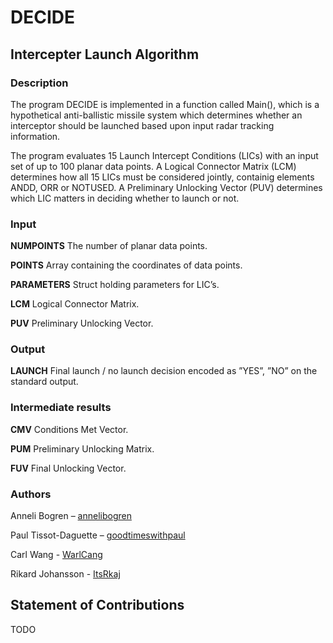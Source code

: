# DECIDE

## Intercepter Launch Algorithm

### Description
The program DECIDE is implemented in a function called Main(), which is a hypothetical anti-ballistic missile system which determines whether an interceptor should be launched based upon input radar tracking information. 

The program evaluates 15 Launch Intercept Conditions (LICs) with an input set of up to 100 planar data points. A Logical Connector Matrix (LCM) determines how all 15 LICs must be considered jointly, containig elements ANDD, ORR or NOTUSED. A Preliminary Unlocking Vector (PUV) determines which LIC matters in deciding whether to launch or not. 

### Input

**NUMPOINTS** The number of planar data points.

**POINTS** Array containing the coordinates of data points.

**PARAMETERS** Struct holding parameters for LIC’s.

**LCM** Logical Connector Matrix.

**PUV** Preliminary Unlocking Vector.

### Output

**LAUNCH** Final launch / no launch decision encoded as ”YES”, ”NO” on the standard output.

### Intermediate results
**CMV** Conditions Met Vector.

**PUM** Preliminary Unlocking Matrix.

**FUV** Final Unlocking Vector.

### Authors

Anneli Bogren – [annelibogren](https://github.com/annelibogren)

Paul Tissot-Daguette – [goodtimeswithpaul](https://github.com/goodtimeswithpaul)

Carl Wang - [WarlCang](https://github.com/WarlCang)

Rikard Johansson - [ItsRkaj](https://github.com/ItsRkaj)


## Statement of Contributions
TODO